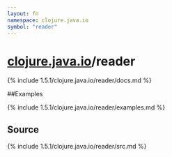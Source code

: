 ```yaml
---
layout: fn
namespace: clojure.java.io
symbol: "reader"
---
```


# [clojure.java.io](../)/reader

{% include 1.5.1/clojure.java.io/reader/docs.md %}

##Examples

{% include 1.5.1/clojure.java.io/reader/examples.md %}
## Source
{% include 1.5.1/clojure.java.io/reader/src.md %}

